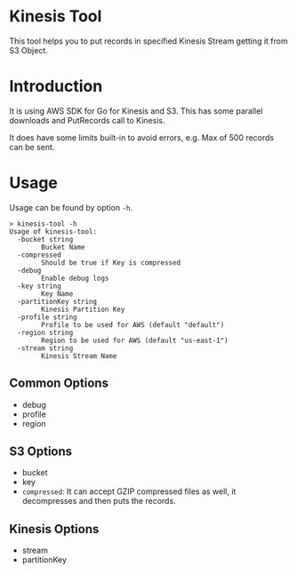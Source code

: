 # Kinesis Tool

This tool helps you to put records in specified Kinesis Stream getting it from S3 Object.

# Introduction

It is using AWS SDK for Go for Kinesis and S3. This has some parallel downloads and PutRecords call to Kinesis.

It does have some limits built-in to avoid errors, e.g. Max of 500 records can be sent.

# Usage

Usage can be found by option `-h`.
```
> kinesis-tool -h
Usage of kinesis-tool:
  -bucket string
        Bucket Name
  -compressed
        Should be true if Key is compressed
  -debug
        Enable debug logs
  -key string
        Key Name
  -partitionKey string
        Kinesis Partition Key
  -profile string
        Profile to be used for AWS (default "default")
  -region string
        Region to be used for AWS (default "us-east-1")
  -stream string
        Kinesis Stream Name
```

## Common Options

* debug
* profile
* region

## S3 Options

* bucket
* key
* `compressed`: It can accept GZIP compressed files as well, it decompresses and then puts the records.

## Kinesis Options

* stream
* partitionKey

